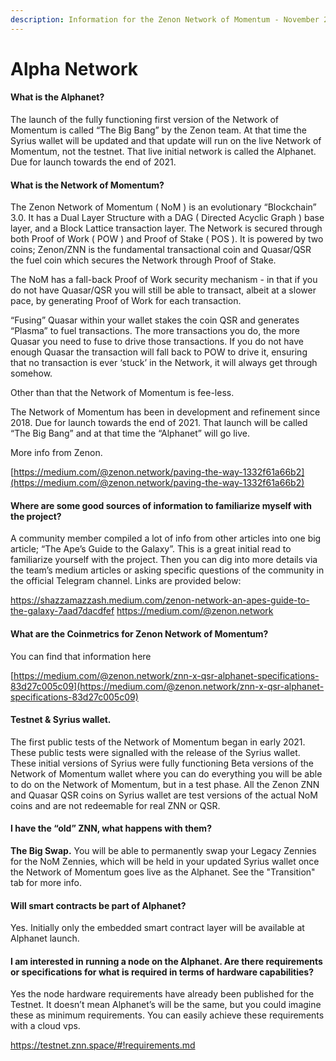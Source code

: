 ```yaml
---
description: Information for the Zenon Network of Momentum - November 2021 Onwards
---
```


# Alpha Network

#### What is the Alphanet? <a href="what-is-the-alphanet" id="what-is-the-alphanet"></a>

The launch of the fully functioning first version of the Network of Momentum is called “The Big Bang” by the Zenon team. At that time the Syrius wallet will be updated and that update will run on the live Network of Momentum, not the testnet. That live initial network is called the Alphanet. Due for launch towards the end of 2021.

#### What is the Network of Momentum? <a href="what-is-zenon-network-of-momentum" id="what-is-zenon-network-of-momentum"></a>

The Zenon Network of Momentum ( NoM ) is an evolutionary “Blockchain” 3.0. It has a Dual Layer Structure with a DAG ( Directed Acyclic Graph ) base layer, and a Block Lattice transaction layer. The Network is secured through both Proof of Work ( POW ) and Proof of Stake ( POS ). It is powered by two coins; Zenon/ZNN is the fundamental transactional coin and Quasar/QSR the fuel coin which secures the Network through Proof of Stake.

The NoM has a fall-back Proof of Work security mechanism - in that if you do not have Quasar/QSR you will still be able to transact, albeit at a slower pace, by generating Proof of Work for each transaction.

“Fusing” Quasar within your wallet stakes the coin QSR and generates “Plasma” to fuel transactions. The more transactions you do, the more Quasar you need to fuse to drive those transactions. If you do not have enough Quasar the transaction will fall back to POW to drive it, ensuring that no transaction is ever ‘stuck’ in the Network, it will always get through somehow.

Other than that the Network of Momentum is fee-less.

The Network of Momentum has been in development and refinement since 2018. Due for launch towards the end of 2021. That launch will be called “The Big Bang” and at that time the “Alphanet” will go live.

More info from Zenon.&#x20;

[https://medium.com/@zenon.network/paving-the-way-1332f61a66b2](https://medium.com/@zenon.network/paving-the-way-1332f61a66b2)

#### Where are some good sources of information to familiarize myself with the project? <a href="q-where-are-some-good-sources-of-information-to-familiarize-myself-with-the-project" id="q-where-are-some-good-sources-of-information-to-familiarize-myself-with-the-project"></a>

A community member compiled a lot of info from other articles into one big article; “The Ape’s Guide to the Galaxy”. This is a great initial read to familiarize yourself with the project. Then you can dig into more details via the team’s medium articles or asking specific questions of the community in the official Telegram channel. Links are provided below:

https://shazzamazzash.medium.com/zenon-network-an-apes-guide-to-the-galaxy-7aad7dacdfef https://medium.com/@zenon.network

#### What are the Coinmetrics for Zenon Network of Momentum?

You can find that information here

[https://medium.com/@zenon.network/znn-x-qsr-alphanet-specifications-83d27c005c09](https://medium.com/@zenon.network/znn-x-qsr-alphanet-specifications-83d27c005c09)

#### Testnet & Syrius wallet.

The first public tests of the Network of Momentum began in early 2021.\
These public tests were signalled with the release of the Syrius wallet. These initial versions of Syrius were fully functioning Beta versions of the Network of Momentum wallet where you can do everything you will be able to do on the Network of Momentum, but in a test phase. All the Zenon ZNN and Quasar QSR coins on Syrius wallet are test versions of the actual NoM coins and are not redeemable for real ZNN or QSR.

#### I have the “old” ZNN, what happens with them? <a href="i-have-the-old-znn-what-happens-with-them" id="i-have-the-old-znn-what-happens-with-them"></a>

**The Big Swap.** You will be able to permanently swap your Legacy Zennies for the NoM Zennies, which will be held in your updated Syrius wallet once the Network of Momentum goes live as the Alphanet. See the "Transition" tab for more info.

#### Will smart contracts be part of Alphanet? <a href="q-will-smart-contracts-be-part-of-alphanet" id="q-will-smart-contracts-be-part-of-alphanet"></a>

Yes. Initially only the embedded smart contract layer will be available at Alphanet launch.

#### I am interested in running a node on the Alphanet. Are there requirements or specifications for what is required in terms of hardware capabilities? <a href="q-i-am-interested-in-running-a-node-on-the-alphanet-are-there-requirements-or-specifications-for-wha" id="q-i-am-interested-in-running-a-node-on-the-alphanet-are-there-requirements-or-specifications-for-wha"></a>

Yes the node hardware requirements have already been published for the Testnet. It doesn’t mean Alphanet’s will be the same, but you could imagine these as minimum requirements. You can easily achieve these requirements with a cloud vps.&#x20;

https://testnet.znn.space/#!requirements.md
